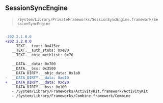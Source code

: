 ## SessionSyncEngine

> `/System/Library/PrivateFrameworks/SessionSyncEngine.framework/SessionSyncEngine`

```diff

-202.2.1.0.0
+202.2.2.0.0
   __TEXT.__text: 0x415ec
   __TEXT.__auth_stubs: 0xe80
   __TEXT.__objc_methlist: 0x70

   __DATA.__data: 0x700
   __DATA.__bss: 0x3500
   __DATA_DIRTY.__objc_data: 0x1a0
-  __DATA_DIRTY.__data: 0xd10
+  __DATA_DIRTY.__data: 0xd20
   __DATA_DIRTY.__bss: 0x100
   - /System/Library/Frameworks/ActivityKit.framework/ActivityKit
   - /System/Library/Frameworks/Combine.framework/Combine

```
